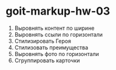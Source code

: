 # goit-markup-hw-03

1. Выровнять контент по ширине
2. Выровнять ссыли по горизонтали
3. Стилизировать Героя
4. Стилизовать преимущества
5. Выровнять фото по горизонтали
6. Сгруппировать карточки
